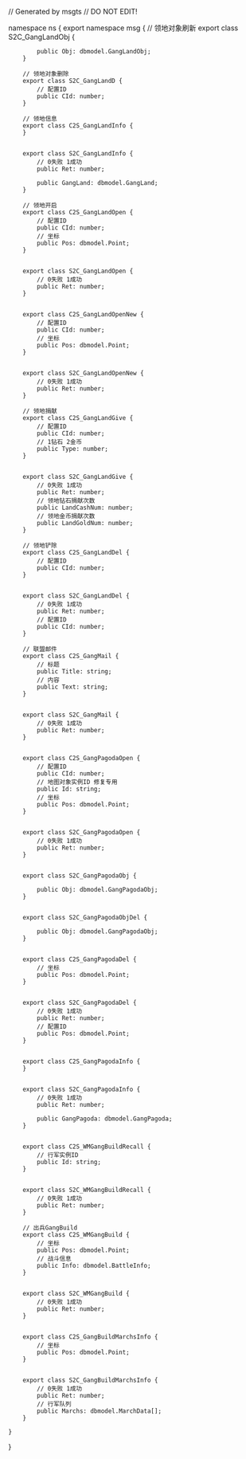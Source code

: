 // Generated by msgts
// DO NOT EDIT!

namespace ns {
	export namespace msg {
		// 领地对象刷新
		export class S2C_GangLandObj {	
			
			public Obj: dbmodel.GangLandObj; 
		}
		
		// 领地对象删除
		export class S2C_GangLandD {	
			// 配置ID
			public CId: number; 
		}
		
		// 领地信息
		export class C2S_GangLandInfo {	
		}
		
		
		export class S2C_GangLandInfo {	
			// 0失败 1成功
			public Ret: number; 
			
			public GangLand: dbmodel.GangLand; 
		}
		
		// 领地开启
		export class C2S_GangLandOpen {	
			// 配置ID
			public CId: number; 
			// 坐标
			public Pos: dbmodel.Point; 
		}
		
		
		export class S2C_GangLandOpen {	
			// 0失败 1成功
			public Ret: number; 
		}
		
		
		export class C2S_GangLandOpenNew {	
			// 配置ID
			public CId: number; 
			// 坐标
			public Pos: dbmodel.Point; 
		}
		
		
		export class S2C_GangLandOpenNew {	
			// 0失败 1成功
			public Ret: number; 
		}
		
		// 领地捐献
		export class C2S_GangLandGive {	
			// 配置ID
			public CId: number; 
			// 1钻石 2金币
			public Type: number; 
		}
		
		
		export class S2C_GangLandGive {	
			// 0失败 1成功
			public Ret: number; 
			// 领地钻石捐献次数
			public LandCashNum: number; 
			// 领地金币捐献次数
			public LandGoldNum: number; 
		}
		
		// 领地铲除
		export class C2S_GangLandDel {	
			// 配置ID
			public CId: number; 
		}
		
		
		export class S2C_GangLandDel {	
			// 0失败 1成功
			public Ret: number; 
			// 配置ID
			public CId: number; 
		}
		
		// 联盟邮件
		export class C2S_GangMail {	
			// 标题
			public Title: string; 
			// 内容
			public Text: string; 
		}
		
		
		export class S2C_GangMail {	
			// 0失败 1成功
			public Ret: number; 
		}
		
		
		export class C2S_GangPagodaOpen {	
			// 配置ID
			public CId: number; 
			// 地图对象实例ID 修复专用
			public Id: string; 
			// 坐标
			public Pos: dbmodel.Point; 
		}
		
		
		export class S2C_GangPagodaOpen {	
			// 0失败 1成功
			public Ret: number; 
		}
		
		
		export class S2C_GangPagodaObj {	
			
			public Obj: dbmodel.GangPagodaObj; 
		}
		
		
		export class S2C_GangPagodaObjDel {	
			
			public Obj: dbmodel.GangPagodaObj; 
		}
		
		
		export class C2S_GangPagodaDel {	
			// 坐标
			public Pos: dbmodel.Point; 
		}
		
		
		export class S2C_GangPagodaDel {	
			// 0失败 1成功
			public Ret: number; 
			// 配置ID
			public Pos: dbmodel.Point; 
		}
		
		
		export class C2S_GangPagodaInfo {	
		}
		
		
		export class S2C_GangPagodaInfo {	
			// 0失败 1成功
			public Ret: number; 
			
			public GangPagoda: dbmodel.GangPagoda; 
		}
		
		
		export class C2S_WMGangBuildRecall {	
			// 行军实例ID
			public Id: string; 
		}
		
		
		export class S2C_WMGangBuildRecall {	
			// 0失败 1成功
			public Ret: number; 
		}
		
		// 出兵GangBuild
		export class C2S_WMGangBuild {	
			// 坐标
			public Pos: dbmodel.Point; 
			// 战斗信息
			public Info: dbmodel.BattleInfo; 
		}
		
		
		export class S2C_WMGangBuild {	
			// 0失败 1成功
			public Ret: number; 
		}
		
		
		export class C2S_GangBuildMarchsInfo {	
			// 坐标
			public Pos: dbmodel.Point; 
		}
		
		
		export class S2C_GangBuildMarchsInfo {	
			// 0失败 1成功
			public Ret: number; 
			// 行军队列
			public Marchs: dbmodel.MarchData[]; 
		}
		
	}
}
